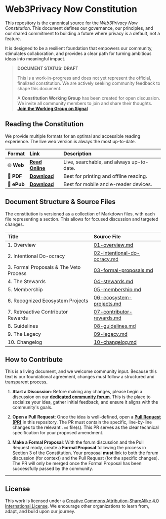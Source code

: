 # Web3Privacy Now Constitution

This repository is the canonical source for the *Web3Privacy Now Constitution*. This document defines our governance, our principles, and our shared commitment to building a future where privacy is a default, not a feature.

It is designed to be a resilient foundation that empowers our community, stimulates collaboration, and provides a clear path for turning ambitious ideas into meaningful impact.

> **DOCUMENT STATUS: DRAFT**
>
> This is a work-in-progress and does not yet represent the official, finalized constitution. We are actively seeking community feedback to shape this document.
>
> A **Constitution Working Group** has been created for open discussion. We invite all community members to join and share their thoughts.
> **[Join the Working Group on Signal](https://signal.group/#CjQKIFnk-nK9T0K3g2zZD-_1Dfr-mz5FYFsOIBlBm5IK80kuEhBNFV3g7NE_v9lFzG2jtroH)**

## Reading the Constitution

We provide multiple formats for an optimal and accessible reading experience. The live web version is always the most up-to-date.

| Format | Link | Description |
| :--- | :--- | :--- |
| 🌐 **Web** | **[Read Online](https://constitution.w3pn.org)** | Live, searchable, and always up-to-date. |
| 📄 **PDF** | **[Download](https://constitution.w3pn.org/w3pn-constitution.pdf)** | Best for printing and offline reading. |
| 📖 **ePub**| **[Download](https://constitution.w3pn.org/w3pn-constitution.epub)** | Best for mobile and e-reader devices. |

## Document Structure & Source Files

The constitution is versioned as a collection of Markdown files, with each file representing a section. This allows for focused discussion and targeted changes.

| Title | Source File |
| :--- | :--- |
| 1. Overview | [01-overview.md](./01-overview.md) |
| 2. Intentional Do-ocracy | [02-intentional-do-ocracy.md](./02-intentional-do-ocracy.md) |
| 3. Formal Proposals & The Veto Process | [03-formal-proposals.md](./03-formal-proposals.md) |
| 4. The Stewards | [04-stewards.md](./04-stewards.md) |
| 5. Membership | [05-membership.md](./05-membership.md) |
| 6. Recognized Ecosystem Projects | [06-ecosystem-projects.md](./06-ecosystem-projects.md) |
| 7. Retroactive Contributor Rewards | [07-contributor-rewards.md](./07-contributor-rewards.md) |
| 8. Guidelines | [08-guidelines.md](./08-guidelines.md) |
| 9. The Legacy | [09-legacy.md](./09-legacy.md) |
| 10. Changelog | [10-changelog.md](./10-changelog.md) |


## How to Contribute

This is a living document, and we welcome community input. Because this text is our foundational agreement, changes must follow a structured and transparent process.

1. **Start a Discussion**: Before making any changes, please begin a discussion on our **[dedicated community forum](link-to-forum)**. This is the place to socialize your idea, gather initial feedback, and ensure it aligns with the community's goals.

2. **Open a Pull Request**: Once the idea is well-defined, open a **[Pull Request (PR)](https://github.com/web3privacy/constitution/pulls)** in this repository. The PR must contain the specific, line-by-line changes to the relevant `.md` file(s). This PR serves as the clear technical specification for your proposed amendment.

3. **Make a Formal Proposal**: With the forum discussion and the Pull Request ready, create a **Formal Proposal** following the process in Section 3 of the Constitution. Your proposal **must** link to both the forum discussion (for context) and the Pull Request (for the specific changes). The PR will only be merged once the Formal Proposal has been successfully passed by the community.

---

## License

This work is licensed under a [Creative Commons Attribution-ShareAlike 4.0 International License](http://creativecommons.org/licenses/by-sa/4.0/). We encourage other organizations to learn from, adapt, and build upon our journey.